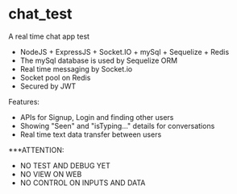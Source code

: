 # chat_test
A real time chat app test

- NodeJS + ExpressJS + Socket.IO + mySql + Sequelize + Redis
- The mySql database is used by Sequelize ORM
- Real time messaging by Socket.io
- Socket pool on Redis
- Secured by JWT

Features:
- APIs for Signup, Login and finding other users
- Showing "Seen" and "isTyping..." details for conversations
- Real time text data transfer between users

***ATTENTION:
 * NO TEST AND DEBUG YET
 * NO VIEW ON WEB
 * NO CONTROL ON INPUTS AND DATA
